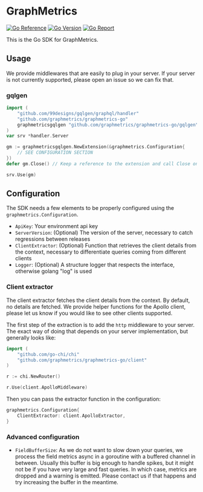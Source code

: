 # GraphMetrics
[![Go Reference](https://pkg.go.dev/badge/github.com/graphmetrics/graphmetrics-go.svg)](https://pkg.go.dev/github.com/graphmetrics/graphmetrics-go)
[![Go Version](https://img.shields.io/github/go-mod/go-version/graphmetrics/graphmetrics-go)](https://github.com/GraphMetrics/graphmetrics-go)
[![Go Report](https://goreportcard.com/badge/github.com/GraphMetrics/graphmetrics-go)](https://goreportcard.com/report/github.com/GraphMetrics/graphmetrics-go)

This is the Go SDK for GraphMetrics.

## Usage
We provide middlewares that are easily to plug in your server. 
If your server is not currently supported, please open an issue so we can fix that.

### gqlgen
```go
import (
    "github.com/99designs/gqlgen/graphql/handler"
    "github.com/graphmetrics/graphmetrics-go"
    graphmetricsgqlgen "github.com/graphmetrics/graphmetrics-go/gqlgen"
)
var srv *handler.Server

gm := graphmetricsgqlgen.NewExtension(&graphmetrics.Configuration{ 
	// SEE CONFIGURATION SECTION
})
defer gm.Close() // Keep a reference to the extension and call Close on server shutdown

srv.Use(gm)
```

## Configuration
The SDK needs a few elements to be properly configured using the `graphmetrics.Configuration`.

- `ApiKey`: Your environment api key
- `ServerVersion`: (Optional) The version of the server, necessary to catch regressions between releases
- `ClientExtractor`: (Optional) Function that retrieves the client details from the context, necessary to differentiate queries coming from different clients
- `Logger`: (Optional) A structure logger that respects the interface, otherwise golang "log" is used

### Client extractor

The client extractor fetches the client details from the context. By default, no details are fetched.
We provide helper functions for the Apollo client, please let us know if you would like to see other clients supported.

The first step of the extraction is to add the `http` middleware to your server. 
The exact way of doing that depends on your server implementation, but generally looks like:
```go
import (
    "github.com/go-chi/chi"
    "github.com/graphmetrics/graphmetrics-go/client"
)

r := chi.NewRouter()

r.Use(client.ApolloMiddleware)
```

Then you can pass the extractor function in the configuration:
```go
graphmetrics.Configuration{
    ClientExtractor: client.ApolloExtractor,
}
```

### Advanced configuration

- `FieldBufferSize`: As we do not want to slow down your queries, we process the field metrics async in a goroutine with a buffered channel in between. 
Usually this buffer is big enough to handle spikes, but it might not be if you have very large and fast queries. 
In which case, metrics are dropped and a warning is emitted. Please contact us if that happens and try increasing the buffer in the meantime. 
